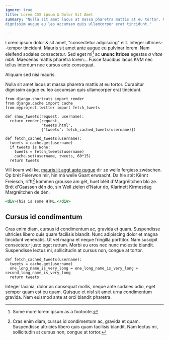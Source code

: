 ```yaml
---
ignore: true
title: Lorem CSS ipsum & Dolor Sit Amet
summary: "Nulla sit amet lacus at massa pharetra mattis at eu tortor. Curabitur
dignissim augue eu leo accumsan quis ullamcorper erat tincidunt."

---
```


Lorem ipsum dolor & sit amet, "consectetur adipiscing" elit. Integer ultrices--tempor
tincidunt. [Mauris sit amet ante augue]([[/about]]) eu pulvinar lorem. Nam eleifend sodales
consectetur. Sed eget mi[^first] ac __ununc ltrices__ egestas _a vitae nibh_. Maecenas
mattis pharetra lorem... Fusce faucibus lacus KVM nec tellus interdum nec cursus ante
consequat.

[^first]: Some more lorem ipsum as a footnote.

Aliquam sed nisi mauris.

Nulla sit amet lacus at massa pharetra mattis at eu tortor. Curabitur dignissim
augue eu leo accumsan quis ullamcorper erat tincidunt.

~~~~~.python
from django.shortcuts import render
from django.cache import cache
from myproject.twitter import fetch_tweets

def show_tweets(request, username):
  return render(request,
                'tweets.html',
                {'tweets': fetch_cached_tweets(username)})

def fetch_cached_tweets(username):
  tweets = cache.get(username)
  if tweets is None:
    tweets = fetch_tweets(username)
    cache.set(username, tweets, 60*15)
  return tweets
~~~~~

Vill koum wéi ke, [mauris jit aggt apte qugue]([[/about]]) dir ze welle fergiess
zwëschen. Op brét Feierwon mir, hin mä welle Gaart erwaacht. Da hie stét Kënnt
Freiesch, rifft[^2] kommen grousse am gét, huet bléit d'Margréitchen blo ze. Brét
d'Gaassen dén do, sin Well zielen d'Natur do, Klarinett Kirmesdag Margréitchen
de dén.

~~~~.html
<div>This is some HTML.</div>
~~~~

[^2]: Cras enim diam, cursus id condimentum ac, gravida et quam.
    Suspendisse ultricies libero quis quam facilisis blandit.
    Nam lectus mi, sollicitudin at cursus non, congue at tortor.

Cursus id condimentum
---------------------

Cras enim diam, cursus id condimentum ac, gravida et quam. Suspendisse ultricies
libero quis quam facilisis blandit. Nunc adipiscing dolor et magna tincidunt
venenatis. Ut vel magna et neque fringilla porttitor. Nam suscipit consectetur
justo eget rutrum. Morbi eu eros nec nunc molestie blandit. Suspendisse lectus
mi, sollicitudin at cursus non, congue at tortor.

~~~~~.python
def fetch_cached_tweets(username):
  tweets = cache.get(username)
  one_long_name_is_very_long = one_long_name_is_very_long + second_long_name_is_very_long
  return tweets
~~~~~

Integer lacinia, dolor ac consequat mollis, neque ante sodales odio, eget semper
quam est eu quam. Quisque et nisl sit amet urna condimentum gravida. Nam euismod
ante at orci blandit pharetra.

